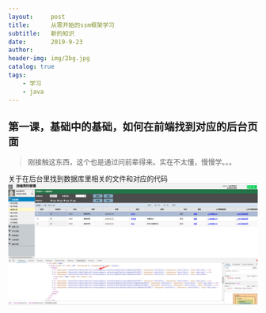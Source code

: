 ```yaml
---
layout:     post
title:      从零开始的ssm框架学习
subtitle:   新的知识
date:       2019-9-23
author:     
header-img: img/2bg.jpg
catalog: true
tags:
    - 学习
    - java
---
```


## 第一课，基础中的基础，如何在前端找到对应的后台页面

>刚接触这东西，这个也是通过问前辈得来。实在不太懂，慢慢学。。。

关于在后台里找到数据库里相关的文件和对应的代码
![](/img/ssm1.png)
